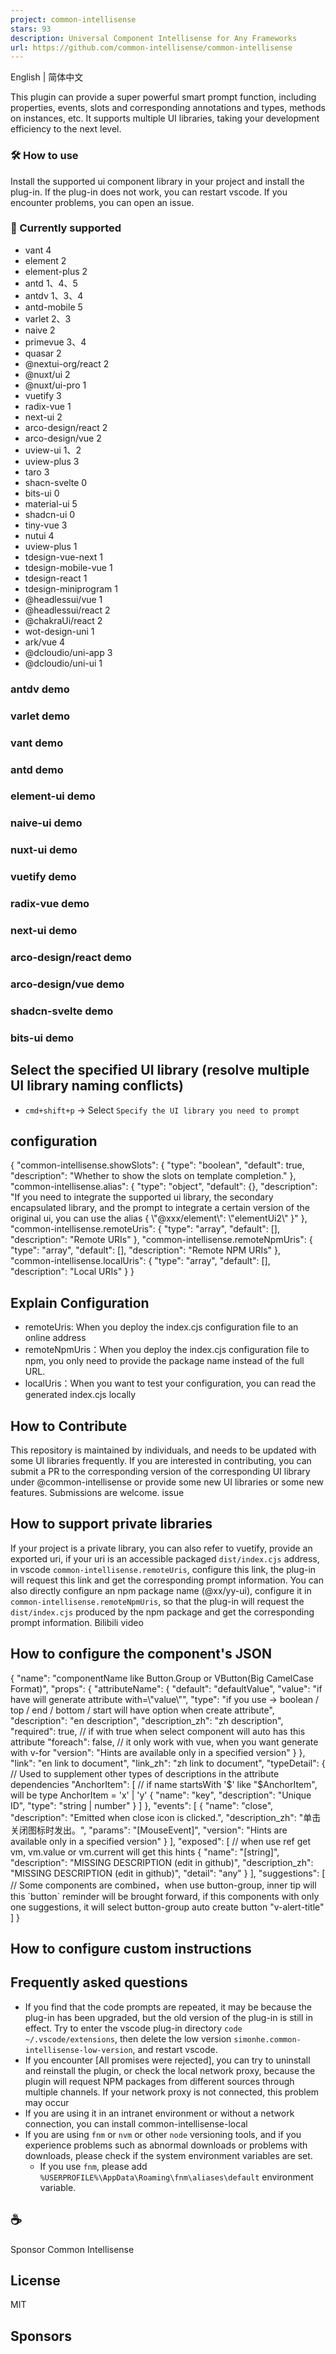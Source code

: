 ```yaml
---
project: common-intellisense
stars: 93
description: Universal Component Intellisense for Any Frameworks
url: https://github.com/common-intellisense/common-intellisense
---
```


English | 简体中文

This plugin can provide a super powerful smart prompt function, including properties, events, slots and corresponding annotations and types, methods on instances, etc. It supports multiple UI libraries, taking your development efficiency to the next level.

### 🛠️️ How to use

Install the supported ui component library in your project and install the plug-in. If the plug-in does not work, you can restart vscode. If you encounter problems, you can open an issue.

### 🍬 Currently supported

-   vant 4
-   element 2
-   element-plus 2
-   antd 1、4、5
-   antdv 1、3、4
-   antd-mobile 5
-   varlet 2、3
-   naive 2
-   primevue 3、4
-   quasar 2
-   @nextui-org/react 2
-   @nuxt/ui 2
-   @nuxt/ui-pro 1
-   vuetify 3
-   radix-vue 1
-   next-ui 2
-   arco-design/react 2
-   arco-design/vue 2
-   uview-ui 1、2
-   uview-plus 3
-   taro 3
-   shacn-svelte 0
-   bits-ui 0
-   material-ui 5
-   shadcn-ui 0
-   tiny-vue 3
-   nutui 4
-   uview-plus 1
-   tdesign-vue-next 1
-   tdesign-mobile-vue 1
-   tdesign-react 1
-   tdesign-miniprogram 1
-   @headlessui/vue 1
-   @headlessui/react 2
-   @chakraUi/react 2
-   wot-design-uni 1
-   ark/vue 4
-   @dcloudio/uni-app 3
-   @dcloudio/uni-ui 1

### antdv demo

### varlet demo

### vant demo

### antd demo

### element-ui demo

### naive-ui demo

### nuxt-ui demo

### vuetify demo

### radix-vue demo

### next-ui demo

### arco-design/react demo

### arco-design/vue demo

### shadcn-svelte demo

### bits-ui demo

Select the specified UI library (resolve multiple UI library naming conflicts)
------------------------------------------------------------------------------

-   `cmd+shift+p` -> Select `Specify the UI library you need to prompt`

configuration
-------------

{
  "common-intellisense.showSlots": {
    "type": "boolean",
    "default": true,
    "description": "Whether to show the slots on template completion."
  },
  "common-intellisense.alias": {
    "type": "object",
    "default": {},
    "description": "If you need to integrate the supported ui library, the secondary encapsulated library, and the prompt to integrate a certain version of the original ui, you can use the alias { \\"@xxx/element\\": \\"elementUi2\\" }"
  },
  "common-intellisense.remoteUris": {
    "type": "array",
    "default": \[\],
    "description": "Remote URIs"
  },
  "common-intellisense.remoteNpmUris": {
    "type": "array",
    "default": \[\],
    "description": "Remote NPM URIs"
  },
  "common-intellisense.localUris": {
    "type": "array",
    "default": \[\],
    "description": "Local URIs"
  }
}

Explain Configuration
---------------------

-   remoteUris: When you deploy the index.cjs configuration file to an online address
-   remoteNpmUris：When you deploy the index.cjs configuration file to npm, you only need to provide the package name instead of the full URL.
-   localUris：When you want to test your configuration, you can read the generated index.cjs locally

How to Contribute
-----------------

This repository is maintained by individuals, and needs to be updated with some UI libraries frequently. If you are interested in contributing, you can submit a PR to the corresponding version of the corresponding UI library under @common-intellisense or provide some new UI libraries or some new features. Submissions are welcome. issue

How to support private libraries
--------------------------------

If your project is a private library, you can also refer to vuetify, provide an exported uri, if your uri is an accessible packaged `dist/index.cjs` address, in vscode `common-intellisense.remoteUris`, configure this link, the plug-in will request this link and get the corresponding prompt information. You can also directly configure an npm package name (@xx/yy-ui), configure it in `common-intellisense.remoteNpmUris`, so that the plug-in will request the `dist/index.cjs` produced by the npm package and get the corresponding prompt information. Bilibili video

How to configure the component's JSON
-------------------------------------

{
  "name": "componentName like Button.Group or VButton(Big CamelCase Format)",
  "props": {
    "attributeName": {
      "default": "defaultValue",
      "value": "if have will generate attribute with=\\"value\\"",
      "type": "if you use -> boolean / top / end / bottom / start will have option when create attribute",
      "description": "en description",
      "description\_zh": "zh description",
      "required": true, // if with true when select component will auto has this attribute
      "foreach": false, // it only work with vue, when you want generate with v-for
      "version": "Hints are available only in a specified version"
    }
  },
  "link": "en link to document",
  "link\_zh": "zh link to document",
  "typeDetail": { // Used to supplement other types of descriptions in the attribute dependencies
    "AnchorItem": \[ // if name startsWith '$' like "$AnchorItem", will be type AnchorItem = 'x' | 'y'
      {
        "name": "key",
        "description": "Unique ID",
        "type": "string | number"
      }
    \]
  },
  "events": \[
    {
      "name": "close",
      "description": "Emitted when close icon is clicked.",
      "description\_zh": "单击关闭图标时发出。",
      "params": "\[MouseEvent\]",
      "version": "Hints are available only in a specified version"
    }
  \],
  "exposed": \[ // when use ref get vm, vm.value or vm.current will get this hints
    {
      "name": "\[string\]",
      "description": "MISSING DESCRIPTION (edit in github)",
      "description\_zh": "MISSING DESCRIPTION (edit in github)",
      "detail": "any"
    }
  \],
  "suggestions": \[ // Some components are combined，when use button-group, inner tip will this \`button\` reminder will be brought forward, if this components with only one suggestions, it will select button-group auto create button
    "v-alert-title"
  \]
}

How to configure custom instructions
------------------------------------

Frequently asked questions
--------------------------

-   If you find that the code prompts are repeated, it may be because the plug-in has been upgraded, but the old version of the plug-in is still in effect. Try to enter the vscode plug-in directory `code ~/.vscode/extensions`, then delete the low version `simonhe.common-intellisense-low-version`, and restart vscode.
-   If you encounter \[All promises were rejected\], you can try to uninstall and reinstall the plugin, or check the local network proxy, because the plugin will request NPM packages from different sources through multiple channels. If your network proxy is not connected, this problem may occur
-   If you are using it in an intranet environment or without a network connection, you can install common-intellisense-local
-   If you are using `fnm` or `nvm` or other `node` versioning tools, and if you experience problems such as abnormal downloads or problems with downloads, please check if the system environment variables are set.
    -   If you use `fnm`, please add `%USERPROFILE%\AppData\Roaming\fnm\aliases\default` environment variable.

☕
-

Sponsor Common Intellisense

License
-------

MIT

Sponsors
--------
